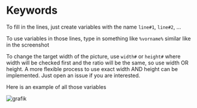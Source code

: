 # Keywords

To fill in the lines, just create variables with the name `line#1`, `line#2`, ...

To use variables in those lines, type in something like `%vorname%` similar like in the screenshot

To change the target width of the picture, use `width#` or `height#` where width will be checked first and the ratio will be the same, so use width OR height. A more flexible process to use exact width AND height can be implemented. Just open an issue if you are interested.

Here is an example of all those variables

![grafik](https://user-images.githubusercontent.com/14135678/146957903-81afc219-92ad-4336-be89-b493ff70c996.png)
